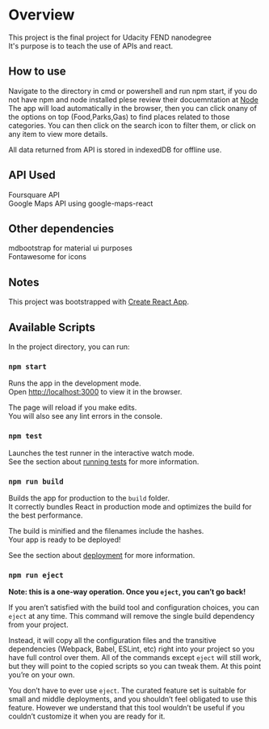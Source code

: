 # Overview

This project is the final project for Udacity FEND nanodegree  
It's purpose is to teach the use of APIs and react.  

## How to use
Navigate to the directory in cmd or powershell and run npm start, if you do not have npm and node installed plese review their docuemntation at [Node](https://nodejs.org/)  
The app will load automatically in the browser, then you can click onany of the options on top (Food,Parks,Gas) to find places related to those categories. You can then click on the search icon to filter them, or click on any item to view more details.  

All data returned from API is stored in indexedDB for offline use.

## API Used
Foursquare API  
Google Maps API using google-maps-react  

## Other dependencies
mdbootstrap for material ui purposes  
Fontawesome for icons  

## Notes
This project was bootstrapped with [Create React App](https://github.com/facebook/create-react-app).

## Available Scripts

In the project directory, you can run:

### `npm start`

Runs the app in the development mode.<br>
Open [http://localhost:3000](http://localhost:3000) to view it in the browser.

The page will reload if you make edits.<br>
You will also see any lint errors in the console.

### `npm test`

Launches the test runner in the interactive watch mode.<br>
See the section about [running tests](https://facebook.github.io/create-react-app/docs/running-tests) for more information.

### `npm run build`

Builds the app for production to the `build` folder.<br>
It correctly bundles React in production mode and optimizes the build for the best performance.

The build is minified and the filenames include the hashes.<br>
Your app is ready to be deployed!

See the section about [deployment](https://facebook.github.io/create-react-app/docs/deployment) for more information.

### `npm run eject`

**Note: this is a one-way operation. Once you `eject`, you can’t go back!**

If you aren’t satisfied with the build tool and configuration choices, you can `eject` at any time. This command will remove the single build dependency from your project.

Instead, it will copy all the configuration files and the transitive dependencies (Webpack, Babel, ESLint, etc) right into your project so you have full control over them. All of the commands except `eject` will still work, but they will point to the copied scripts so you can tweak them. At this point you’re on your own.

You don’t have to ever use `eject`. The curated feature set is suitable for small and middle deployments, and you shouldn’t feel obligated to use this feature. However we understand that this tool wouldn’t be useful if you couldn’t customize it when you are ready for it.

